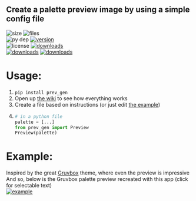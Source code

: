 ## Create a palette preview image by using a simple config file

![size](https://img.shields.io/github/languages/code-size/aonodensetsu/prev_gen) ![files](https://img.shields.io/github/directory-file-count/aonodensetsu/prev_gen)   
![py dep](https://img.shields.io/pypi/pyversions/prev-gen) [![version](https://img.shields.io/pypi/v/prev-gen)](https://pypi.org/project/prev-gen/4.5.0/)  
![license](https://img.shields.io/pypi/l/prev-gen) [![downloads](https://img.shields.io/badge/releases-here-green?logo=pypi)](https://pypi.org/project/prev-gen/#history)  
[![downloads](https://img.shields.io/badge/wiki-here-pink)](https://github.com/Aonodensetsu/prev_gen/blob/main/WIKI.md) [![downloads](https://img.shields.io/badge/changelog-here-pink)](https://github.com/Aonodensetsu/prev_gen/blob/main/CHANGELOG.md)  

# Usage:
1. `pip install prev_gen`
2. Open up [the wiki](https://github.com/Aonodensetsu/prev_gen/blob/main/WIKI.md) to see how everything works
3. Create a file based on instructions (or just edit [the example](https://github.com/Aonodensetsu/prev_gen/blob/main/example.py))
4. ```python
   # in a python file
   palette = [...]
   from prev_gen import Preview
   Preview(palette)
   ```

# Example:
Inspired by the great [Gruvbox](https://github.com/morhetz/gruvbox) theme, where even the preview is impressive  
And so, below is the Gruvbox palette preview recreated with this app (click for selectable text)  
[![example](https://raw.githubusercontent.com/Aonodensetsu/prev_gen/main/gruvbox.png)](https://raw.githubusercontent.com/Aonodensetsu/prev_gen/main/gruvbox.svg)
